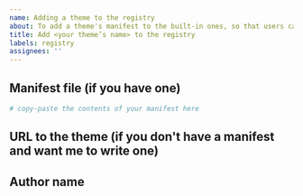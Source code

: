 ```yaml
---
name: Adding a theme to the registry
about: To add a theme's manifest to the built-in ones, so that users can do `ffcss use YOUR-THEME`. 
title: Add <your theme’s name> to the registry
labels: registry
assignees: ''
---
```


<!-- If you are familiar with git, please open a Pull Request, it'll be quicker. -->

<!-- Choose one of the two following sections, and delete the other: -->

## Manifest file (if you have one)

```yaml
# copy-paste the contents of your manifest here
```

## URL to the theme (if you don't have a manifest and want me to write one)



## Author name

<!-- If you don't have a github repository in the “download” field, tell me your author name & URL (optional) -->


